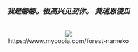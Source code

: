 <div align="center">
  
<br>
<br>
<h3><i><b>我是娜娜。很高兴见到你。 黄瑞恩傻瓜</b></i></h3>
<br>
<img src="https://img.shields.io/badge/Solidity-171412?style=for-the-badge&logo=Solidity&logoColor=white">
<br>
https://www.mycopia.com/forest-nameko



<br>
<br>
<br> 


</div>
